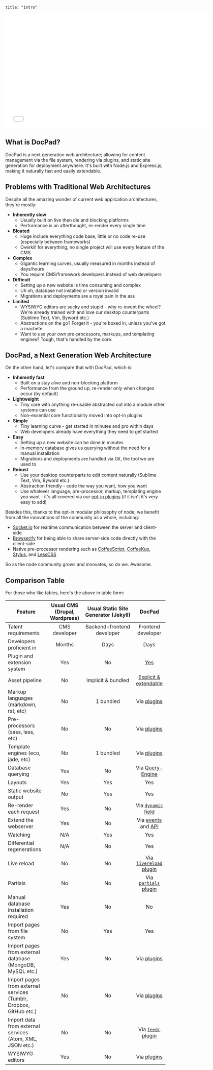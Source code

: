 ```
title: "Intro"
```

<iframe width="640" height="360" src="//www.youtube-nocookie.com/embed/i6dp_yqVCT0?rel=0" frameborder="0" allowfullscreen></iframe>

## What is DocPad?
DocPad is a next generation web architecture; allowing for content management via the file system, rendering via plugins, and static site generation for deployment anywhere. It's built with Node.js and Express.js, making it naturally fast and easily extendable.


## Problems with Traditional Web Architectures
Despite all the amazing wonder of current web application architectures, they're mostly:

- **Inherently slow**
	- Usually built on live then die and blocking platforms
	- Performance is an afterthought, re-render every single time
- **Bloated**
	- Huge include everything code base, little or no code re-use (especially between frameworks)
	- Overkill for everything, no single project will use every feature of the CMS
- **Complex**
	- Gigantic learning curves, usually measured in months instead of days/hours
	- You require CMS/framework developers instead of web developers
- **Difficult**
	- Setting up a new website is time consuming and complex
	- Uh oh, database not installed or version invalid
	- Migrations and deployments are a royal pain in the ass
- **Limited**
	- WYSIWYG editors are sucky and stupid - why re-invent the wheel? We're already trained with and love our desktop counterparts (Sublime Text, Vim, Byword etc.)
	- Abstractions on the go? Forget it - you're boxed in, unless you've got a machete
	- Want to use your own pre-processors, markups, and templating engines? Tough, that's handled by the core.


## DocPad, a Next Generation Web Architecture
On the other hand, let's compare that with DocPad, which is:

- **Inherently fast**
	- Built on a stay alive and non-blocking platform
	- Performance from the ground up, re-render only when changes occur (by default)
- **Lightweight**
	- Tiny core with anything re-usable abstracted out into a module other systems can use
	- Non-essential core functionality moved into opt-in plugins
- **Simple**
	- Tiny learning curve - get started in minutes and pro within days
	- Web developers already have everything they need to get started
- **Easy**
	- Setting up a new website can be done in minutes
	- In-memory database gives us querying without the need for a manual installation
	- Migrations and deployments are handled via Git, the tool we are used to
- **Robust**
	- Use your desktop counterparts to edit content naturally (Sublime Text, Vim, Byword etc.)
	- Abstraction friendly - code the way you want, how you want
	- Use whatever language, pre-processor, markup, templating engine you want - it's all covered via our [opt-in plugins](/docpad/plugins) (if it isn't it's very easy to add)

Besides this, thanks to the opt-in modular philosophy of node, we benefit from all the innovations of the community as a whole, including:

- [Socket.io](http://socket.io/) for realtime communication between the server and client-side
- [Browserify](https://github.com/substack/node-browserify) for being able to share server-side code directly with the client-side
- Native pre-processor rendering such as [CoffeeScript](http://coffeescript.org/), [CoffeeKup](http://coffeekup.org/), [Stylus](http://learnboost.github.com/stylus/), and [LessCSS](http://lesscss.org/)

So as the node community grows and innovates, so do we. Awesome.


## Comparison Table

For those who like tables, here's the above in table form:

| Feature | Usual CMS (Drupal, Wordpress) | Usual Static Site Generator (Jekyll) | DocPad  |
|  ----- |  :-----: |  :-----: |  :-----: |
| Talent requirements  |  CMS developer  |  Backend+frontend developer  |  Frontend developer  |
| Developers proficient in  |  Months  |  Days  |  Days  |
| Plugin and extension system  |  Yes  |  No  |  [Yes](/docpad/extend) |
| Asset pipeline |  No  |  Implicit & bundled  |  [Explicit & extendable](/docpad/overview#the-documents-directory)  |
| Markup languages (markdown, rst, etc) |  No  |  1 bundled  |  Via [plugins](/docpad/plugins#renderers)  |
| Pre-processors (sass, less, etc)  |  No  |  No  |  Via [plugins](/docpad/plugins#renderers)  |
| Template engines (eco, jade, etc)  |  No  |  1 bundled  |  Via [plugins](/docpad/plugins#renderers)  |
| Database querying  |  Yes  |  No  |  Via [Query-Engine](https://github.com/bevry/query-engine/wiki/Using) |
| Layouts |  Yes  |  Yes  |  Yes  |
| Static website output |  No  |  Yes  |  Yes  |
| Re-render each request |  Yes  |  No  |  Via [`dynamic` field](/docpad/meta-data#dynamic)  |
| Extend the webserver  |  Yes  |  No  |  Via [events](/docpad/events#serverextend) and [API](/docpad/api)  |
| Watching  |  N/A  |  Yes  |  Yes  |
| Differential regenerations  |  N/A  |  No  |  Yes  |
| Live reload  |  No  |  No  |  Via [`livereload` plugin](/plugin/livereload/)  |
| Partials  |  No  |  No  |  Via [`partials` plugin](/plugin/partials/)  |
| Manual database installation required  |  Yes  |  No  |  No  |
| Import pages from file system  |  No  |  Yes  |  Yes   |
| Import pages from external database (MongoDB, MySQL etc.)  |  Yes  |  No  |  Via [plugins](/docpad/plugins#admin-interfaces)  |
| Import pages from external services (Tumblr, Dropbox, GitHub etc.)  |  No  |  No  |  Via [plugins](/docpad/plugins#admin-interfaces)  |
| Import data from external services (Atom, XML, JSON etc.)  |  No  |  No  |  Via [`feedr` plugin](/plugin/feedr/)  |
| WYSIWYG editors  |  Yes  |  No  |  Via [plugins](/docpad/plugins#admin-interfaces)  |

